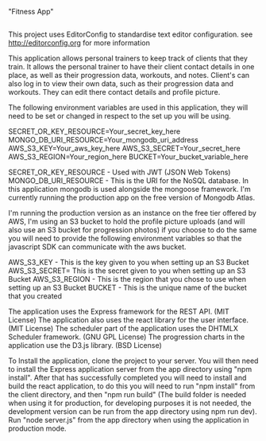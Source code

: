"Fitness App" 

##

This project uses EditorConfig to standardise text editor configuration.
see http://editorconfig.org for more information

This application allows personal trainers to keep track of clients that they train. It allows the personal trainer 
 to have their client contact details in one place, as well as their progression data, workouts, and notes. Client's can 
 also log in to view their own data, such as their progression data and workouts. They can edit there contact details and 
 profile picture.

The following environment variables are used in this application, they will need to be set or changed in respect
to the set up you will be using.

SECRET_OR_KEY_RESOURCE=Your_secret_key_here
MONGO_DB_URI_RESOURCE=Your_mongodb_uri_address
AWS_S3_KEY=Your_aws_key_here
AWS_S3_SECRET=Your_secret_here
AWS_S3_REGION=Your_region_here
BUCKET=Your_bucket_variable_here

SECRET_OR_KEY_RESOURCE - Used with JWT (JSON Web Tokens)
MONGO_DB_URI_RESOURCE - This is the URI for the NoSQL database. In this application mongodb is used alongside the mongoose
                        framework. I'm currently running the production app on the free version of Mongodb Atlas.
                        
I'm running the production version as an instance on the free tier offered by AWS, I'm using an S3 bucket to hold the 
profile picture uploads (and will also use an S3 bucket for progression photos) if you choose to do the same you will 
need to provide the following environment variables so that the javascript SDK can communicate with the aws bucket.
                        
AWS_S3_KEY - This is the key given to you when setting up an S3 Bucket
AWS_S3_SECRET= This is the secret given to you when setting up an S3 Bucket
AWS_S3_REGION - This is the region that you chose to use when setting up an S3 Bucket
BUCKET - This is the unique name of the bucket that you created

The application uses the Express framework for the REST API. (MIT License)
The application also uses the react library for the user interface. (MIT License)
The scheduler part of the application uses the DHTMLX Scheduler framework. (GNU GPL License)
The progression charts in the application use the D3.js library. (BSD License)

To Install the application, clone the project to your server. You will then need to install the Express application server from the app directory
using "npm install". After that has successfully completed you will need to install and build the react application, to do this you will need to 
run "npm install" from the client directory, and then "npm run build" (The build folder is needed when using it for production, for developing 
purposes it is not needed, the development version can be run from the app directory using npm run dev). Run "node server.js" from the app directory 
when using the application in production mode.
